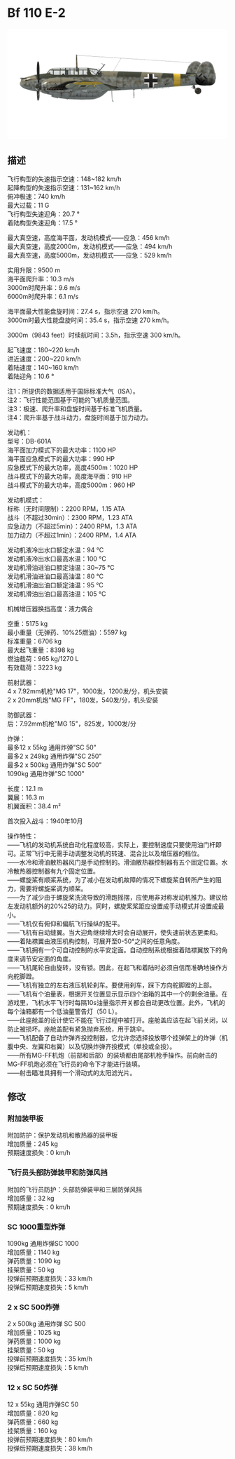 # Bf 110 E-2  
  
![bf110e2](../images/bf110e2.png)  
  
## 描述  
  
飞行构型的失速指示空速：148~182 km/h  
起降构型的失速指示空速：131~162 km/h  
俯冲极速：740 km/h  
最大过载：11 G  
飞行构型失速迎角：20.7 °  
着陆构型失速迎角：17.5 °  
  
最大真空速，高度海平面，发动机模式——应急：456 km/h  
最大真空速，高度2000m，发动机模式——应急：494 km/h  
最大真空速，高度5000m，发动机模式——应急：529 km/h  
  
实用升限：9500 m  
海平面爬升率：10.3 m/s  
3000m时爬升率：9.6 m/s  
6000m时爬升率：6.1 m/s  
  
海平面最大性能盘旋时间：27.4 s，指示空速 270 km/h。  
3000m时最大性能盘旋时间：35.4 s，指示空速 270 km/h。  
  
3000m（9843 feet）时续航时间：3.5h，指示空速 300 km/h。  
  
起飞速度：180~220 km/h  
进近速度：200~220 km/h  
着陆速度：140~160 km/h  
着陆迎角：10.6 °  
  
注1：所提供的数据适用于国际标准大气（ISA）。  
注2：飞行性能范围基于可能的飞机质量范围。  
注3：极速、爬升率和盘旋时间基于标准飞机质量。  
注4：爬升率基于战斗动力，盘旋时间基于加力动力。  
  
发动机：  
型号：DB-601A  
海平面加力模式下的最大功率：1100 HP  
海平面应急模式下的最大功率：990 HP  
应急模式下的最大功率，高度4500m：1020 HP  
战斗模式下的最大功率，高度海平面：910 HP  
战斗模式下的最大功率，高度5000m：960 HP  
  
发动机模式：  
标称（无时间限制）：2200 RPM，1.15 ATA  
战斗（不超过30min）：2300 RPM，1.23 ATA  
应急动力（不超过5min）：2400 RPM，1.3 ATA  
加力动力（不超过1min）：2400 RPM，1.4 ATA  
  
发动机液冷出水口额定水温：94 °C  
发动机液冷出水口最高水温：100 °C  
发动机滑油进油口额定油温：30~75 °C  
发动机滑油进油口最高油温：80 °C  
发动机滑油出油口额定油温：95 °C  
发动机滑油出油口最高油温：105 °C  
  
机械增压器换挡高度：液力偶合   
  
空重：5175 kg  
最小重量（无弹药、10%25燃油）：5597 kg  
标准重量：6706 kg  
最大起飞重量：8398 kg  
燃油载荷：965 kg/1270 L  
有效载荷：3223 kg  
  
前射武器：  
4 x 7.92mm机枪"MG 17"，1000发，1200发/分，机头安装  
2 x 20mm机炮"MG FF"，180发，540发/分，机头安装  
  
防御武器：  
后：7.92mm机枪"MG 15"，825发，1000发/分  
  
炸弹：  
最多12 x 55kg 通用炸弹"SC 50"  
最多2 x 249kg 通用炸弹"SC 250"  
最多2 x 500kg 通用炸弹"SC 500"  
1090kg 通用炸弹"SC 1000"  
  
长度：12.1 m  
翼展：16.3 m  
机翼面积：38.4 m²  
  
首次投入战斗：1940年10月  
  
操作特性：  
——飞机的发动机系统自动化程度较高，实际上，要控制速度只要使用油门杆即可。正常飞行中无需手动调整发动机的转速、混合比以及增压器的档位。  
——水冷和滑油散热器风门是手动控制的。滑油散热器控制器有五个固定位置。水冷散热器控制器有九个固定位置。  
——螺旋桨有顺桨系统，为了减小在发动机故障的情况下螺旋桨自转所产生的阻力，需要将螺旋桨调为顺桨。  
——为了减少由于螺旋桨洗流导致的滑跑摇摆，应使用非对称发动机推力。建议给左发动机额外的20%25的动力。同时，螺旋桨桨距应设置成手动模式并设置成最小。  
——飞机仅有俯仰和偏航飞行操纵的配平。  
——飞机有自动缝翼。当大迎角继续增大时会自动展开，使失速前状态更柔和。  
——着陆襟翼由液压机构控制，可展开至0-50°之间的任意角度。  
——飞机拥有一个可自动控制的水平安定面。自动控制系统根据着陆襟翼放下的角度来调节安定面的角度。  
——飞机尾轮自由旋转，没有锁。因此，在起飞和着陆时必须自信而准确地操作方向舵脚蹬。  
——飞机有独立的左右液压机轮刹车。要使用刹车，踩下方向舵脚蹬的上部。  
——飞机有个油量表，根据开关位置显示显示四个油箱的其中一个的剩余油量。在游戏里，飞机水平飞行时每隔10s油量指示开关都会自动更改位置。此外，飞机的每个油箱都有一个低油量警告灯（50 L）。  
——此座舱盖的设计使它不能在飞行过程中被打开。座舱盖应该在起飞前关闭，以防止被损坏。座舱盖配有紧急抛弃系统，用于跳伞。  
——飞机配备了自动炸弹齐投控制器，它允许您选择投放哪个挂弹架上的炸弹（机腹中央、左翼和右翼）以及切换炸弹齐投模式（单投或全投）。  
——所有MG-FF机炮（前部和后部）的装填都由尾部机枪手操作。前向射击的MG-FF机炮必须在飞行员的命令下才能进行装填。  
——射击瞄准具拥有一个滑动式的太阳滤光片。  
  
## 修改  
  
  
### 附加装甲板  
  
附加防护：保护发动机和散热器的装甲板  
增加质量：245 kg  
预期速度损失：0 km/h  
  
### 飞行员头部防弹装甲和防弹风挡  
  
附加的飞行员防护：头部防弹装甲和三层防弹风挡  
增加质量：32 kg  
预期速度损失：0 km/h  
  
### SC 1000重型炸弹  
  
1090kg 通用炸弹SC 1000  
增加质量：1140 kg  
弹药质量：1090 kg  
挂架质量：50 kg  
投弹前预期速度损失：33 km/h  
投弹后预期速度损失：5 km/h  
  
### 2 x SC 500炸弹  
  
2 x 500kg 通用炸弹 SC 500  
增加质量：1025 kg  
弹药质量：1000 kg  
挂架质量：50 kg  
投弹前预期速度损失：35 km/h  
投弹后预期速度损失：5 km/h  
  
### 12 x SC 50炸弹  
  
12 x 55kg 通用炸弹SC 50  
增加质量：820 kg  
弹药质量：660 kg  
挂架质量：160 kg  
投弹前预期速度损失：80 km/h  
投弹后预期速度损失：38 km/h  